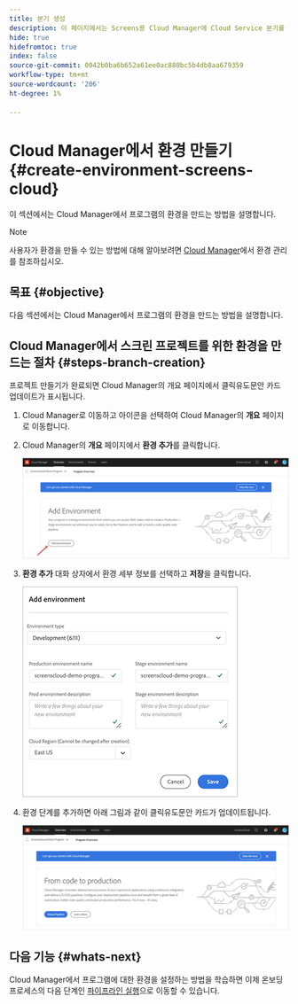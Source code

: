 ```yaml
---
title: 분기 생성
description: 이 페이지에서는 Screens용 Cloud Manager에 Cloud Service 분기를 만드는 방법에 대해 설명합니다.
hide: true
hidefromtoc: true
index: false
source-git-commit: 0042b0ba6b652a61ee0ac880bc5b4db8aa679359
workflow-type: tm+mt
source-wordcount: '206'
ht-degree: 1%

---
```



# Cloud Manager에서 환경 만들기 {#create-environment-screens-cloud}

이 섹션에서는 Cloud Manager에서 프로그램의 환경을 만드는 방법을 설명합니다.

>[!NOTE]
>사용자가 환경을 만들 수 있는 방법에 대해 알아보려면 [Cloud Manager](https://experienceleague.adobe.com/docs/experience-manager-cloud-service/implementing/using-cloud-manager/manage-environments.html?lang=en)에서 환경 관리 를 참조하십시오.

## 목표 {#objective}

다음 섹션에서는 Cloud Manager에서 프로그램의 환경을 만드는 방법을 설명합니다.

## Cloud Manager에서 스크린 프로젝트를 위한 환경을 만드는 절차 {#steps-branch-creation}

프로젝트 만들기가 완료되면 Cloud Manager의 개요 페이지에서 클릭유도문안 카드 업데이트가 표시됩니다.

1. Cloud Manager로 이동하고 아이콘을 선택하여 Cloud Manager의 **개요** 페이지로 이동합니다.

1. Cloud Manager의 **개요** 페이지에서 **환경 추가**&#x200B;를 클릭합니다.

   ![이미지](/help/screens-cloud/assets/onboarding/add-environ1.png)

1. **환경 추가** 대화 상자에서 환경 세부 정보를 선택하고 **저장**&#x200B;을 클릭합니다.

   ![이미지](/help/screens-cloud/assets/onboarding/add-environ2.png)

1. 환경 단계를 추가하면 아래 그림과 같이 클릭유도문안 카드가 업데이트됩니다.

   ![이미지](/help/screens-cloud/assets/onboarding/add-environ3a.png)

## 다음 기능 {#whats-next}

Cloud Manager에서 프로그램에 대한 환경을 설정하는 방법을 학습하면 이제 온보딩 프로세스의 다음 단계인 [파이프라인 실행](/help/screens-cloud/onboarding-screens-cloud/running-a-pipeline.md)으로 이동할 수 있습니다.

